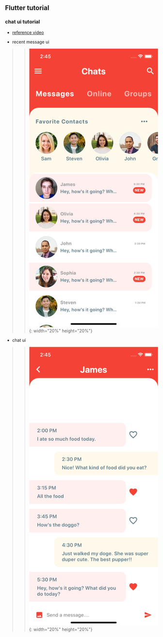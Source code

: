 ## Flutter tutorial 

### chat ui tutorial 
- [reference video](https://youtu.be/h-igXZCCrrc)

- recent message ui
> > ![Alt text](./docs/recent.png){: width="20%" height="20%"}

- chat ui
> > ![Alt text](./docs/chat.png){: width="20%" height="20%"}